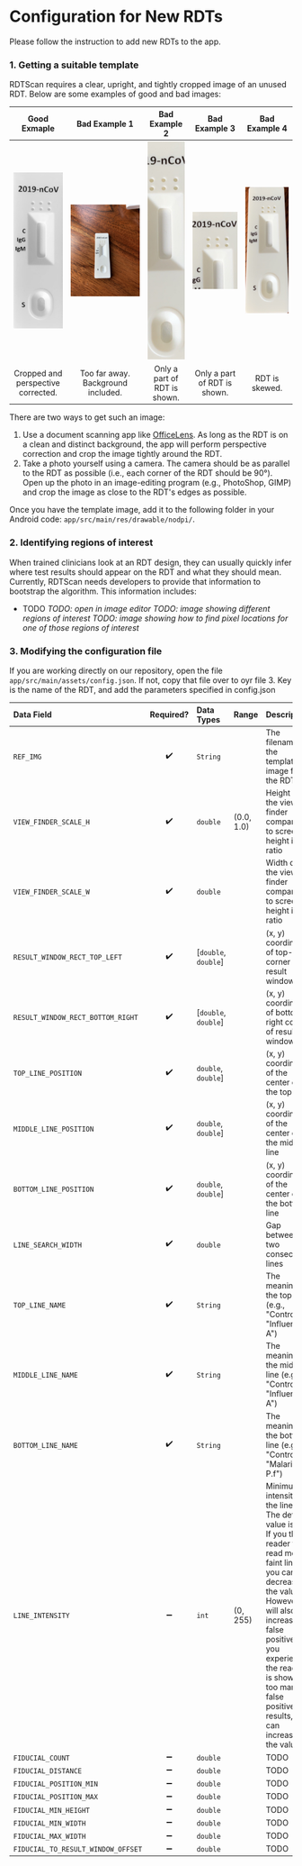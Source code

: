 # Configuration for New RDTs
Please follow the instruction to add new RDTs to the app.

### 1. Getting a suitable template
RDTScan requires a clear, upright, and tightly cropped image of an unused RDT. Below are some examples of good and bad images:

Good Exmaple               |  Bad Example 1            |  Bad Example 2            |  Bad Example 3            |  Bad Example 4
:-------------------------:|:-------------------------:|:-------------------------:|:-------------------------:|:-------------------------:
![](covid19_good.jpg)   |  ![](covid19_bad_1.jpg)| ![](covid19_bad_2.jpg)  | ![](covid19_bad_3.jpg)  | ![](covid19_bad_4.jpg) 
Cropped and perspective corrected.   |  Too far away. Background included. | Only a part of RDT is shown.  | Only a part of RDT is shown. | RDT is skewed.

There are two ways to get such an image:
1. Use a document scanning app like [OfficeLens](https://play.google.com/store/apps/details?id=com.microsoft.office.officelens&hl=en). As long as the RDT is on a clean and distinct background, the app will perform perspective correction and crop the image tightly around the RDT. 
2. Take a photo yourself using a camera. The camera should be as parallel to the RDT as possible (i.e., each corner of the RDT should be 90&deg;). Open up the photo in an image-editing program (e.g., PhotoShop, GIMP) and crop the image as close to the RDT's edges as possible.

Once you have the template image, add it to the following folder in your Android code: `app/src/main/res/drawable/nodpi/`.

### 2. Identifying regions of interest
When trained clinicians look at an RDT design, they can usually quickly infer where test results should appear on the RDT and what they should mean. Currently, RDTScan needs developers to provide that information to bootstrap the algorithm. This information includes:

* TODO
*TODO: open in image editor*
*TODO: image showing different regions of interest*
*TODO: image showing how to find pixel locations for one of those regions of interest*

### 3. Modifying the configuration file
If you are working directly on our repository, open the file `app/src/main/assets/config.json`. If not, copy that file over to oyr file 
3. Key is the name of the RDT, and add the parameters specified in config.json

| **Data Field**                      | **Required?**       | **Data Types**       | **Range**    | **Description**    |
| :---------------------------------- | :-----------------: | :------------------- | :----------- |:----------------- |
| `REF_IMG`                           | :heavy_check_mark:  | `String`             |              | The filename of the template image for the RDT |
| `VIEW_FINDER_SCALE_H`               | :heavy_check_mark:  | `double`             | (0.0, 1.0)   | Height of the view finder compared to screen height in ratio |
| `VIEW_FINDER_SCALE_W`               | :heavy_check_mark:  | `double`             |              | Width of the view finder compared to screen height in ratio |
| `RESULT_WINDOW_RECT_TOP_LEFT`       | :heavy_check_mark:  | [`double`, `double`] |              | (x, y) coordinates of top-left corner of result window |
| `RESULT_WINDOW_RECT_BOTTOM_RIGHT`   | :heavy_check_mark:  | [`double`, `double`] |              | (x, y) coordinates of bottom-right corner of result window |
| `TOP_LINE_POSITION`                 | :heavy_check_mark:  | `double`, `double`] |              | (x, y) coordinates of the center of the top line |
| `MIDDLE_LINE_POSITION`              | :heavy_check_mark:  | `double`, `double`] |              | (x, y) coordinates of the center of the middle line |
| `BOTTOM_LINE_POSITION`              | :heavy_check_mark:  | `double`, `double`] |              | (x, y) coordinates of the center of the bottom line |
| `LINE_SEARCH_WIDTH`                 | :heavy_check_mark:  | `double`             |              | Gap between two consecutive lines |
| `TOP_LINE_NAME`                     | :heavy_check_mark:  | `String`             |              | The meaning of the top line (e.g., "Control", "Influenza A") |
| `MIDDLE_LINE_NAME`                  | :heavy_check_mark:  | `String`             |              | The meaning of the middle line (e.g., "Control", "Influenza A") |
| `BOTTOM_LINE_NAME`                  | :heavy_check_mark:  | `String`             |              | The meaning of the bottom line (e.g., "Control", "Malaria P.f") |
| `LINE_INTENSITY`                    | :heavy_minus_sign:  | `int`                | (0, 255)     | Minimum intensity of the line. The default value is 80. If you the reader to read more faint line, you can decrease the values. However, it will also increase false positive. If you experience the reader is showing too many false positive results, you can increase the value. |
| `FIDUCIAL_COUNT`                    | :heavy_minus_sign:  | `double`             |              | TODO |
| `FIDUCIAL_DISTANCE`                 | :heavy_minus_sign:  | `double`             |              | TODO |
| `FIDUCIAL_POSITION_MIN`             | :heavy_minus_sign:  | `double`             |              | TODO |
| `FIDUCIAL_POSITION_MAX`             | :heavy_minus_sign:  | `double`             |              | TODO |
| `FIDUCIAL_MIN_HEIGHT`               | :heavy_minus_sign:  | `double`             |              | TODO |
| `FIDUCIAL_MIN_WIDTH`                | :heavy_minus_sign:  | `double`             |              | TODO |
| `FIDUCIAL_MAX_WIDTH`                | :heavy_minus_sign:  | `double`             |              | TODO |
| `FIDUCIAL_TO_RESULT_WINDOW_OFFSET`  | :heavy_minus_sign:  | `double`             |              | TODO |

